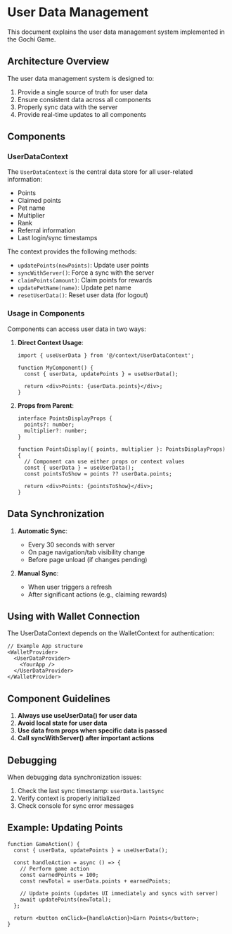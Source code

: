 # User Data Management

This document explains the user data management system implemented in the Gochi Game.

## Architecture Overview

The user data management system is designed to:

1. Provide a single source of truth for user data
2. Ensure consistent data across all components
3. Properly sync data with the server
4. Provide real-time updates to all components

## Components

### UserDataContext

The `UserDataContext` is the central data store for all user-related information:

- Points
- Claimed points
- Pet name
- Multiplier
- Rank
- Referral information
- Last login/sync timestamps

The context provides the following methods:

- `updatePoints(newPoints)`: Update user points
- `syncWithServer()`: Force a sync with the server
- `claimPoints(amount)`: Claim points for rewards
- `updatePetName(name)`: Update pet name
- `resetUserData()`: Reset user data (for logout)

### Usage in Components

Components can access user data in two ways:

1. **Direct Context Usage**:
   ```tsx
   import { useUserData } from '@/context/UserDataContext';
   
   function MyComponent() {
     const { userData, updatePoints } = useUserData();
     
     return <div>Points: {userData.points}</div>;
   }
   ```

2. **Props from Parent**:
   ```tsx
   interface PointsDisplayProps {
     points?: number;
     multiplier?: number;
   }
   
   function PointsDisplay({ points, multiplier }: PointsDisplayProps) {
     // Component can use either props or context values
     const { userData } = useUserData();
     const pointsToShow = points ?? userData.points;
     
     return <div>Points: {pointsToShow}</div>;
   }
   ```

## Data Synchronization

1. **Automatic Sync**:
   - Every 30 seconds with server
   - On page navigation/tab visibility change
   - Before page unload (if changes pending)

2. **Manual Sync**:
   - When user triggers a refresh
   - After significant actions (e.g., claiming rewards)

## Using with Wallet Connection

The UserDataContext depends on the WalletContext for authentication:

```tsx
// Example App structure
<WalletProvider>
  <UserDataProvider>
    <YourApp />
  </UserDataProvider>
</WalletProvider>
```

## Component Guidelines

1. **Always use useUserData() for user data**
2. **Avoid local state for user data**
3. **Use data from props when specific data is passed**
4. **Call syncWithServer() after important actions**

## Debugging

When debugging data synchronization issues:

1. Check the last sync timestamp: `userData.lastSync`
2. Verify context is properly initialized
3. Check console for sync error messages

## Example: Updating Points

```tsx
function GameAction() {
  const { userData, updatePoints } = useUserData();
  
  const handleAction = async () => {
    // Perform game action
    const earnedPoints = 100;
    const newTotal = userData.points + earnedPoints;
    
    // Update points (updates UI immediately and syncs with server)
    await updatePoints(newTotal);
  };
  
  return <button onClick={handleAction}>Earn Points</button>;
}
``` 